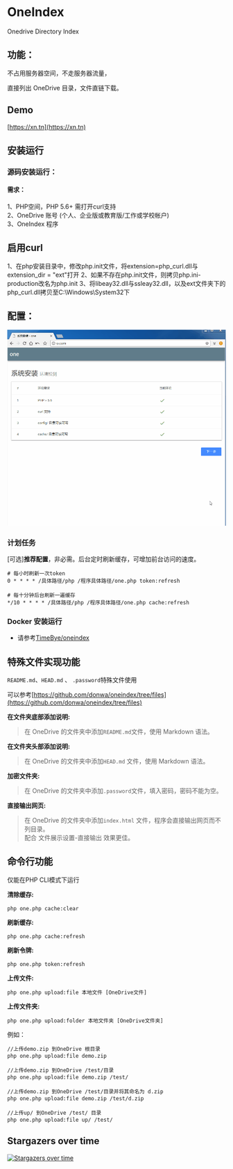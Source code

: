 # OneIndex

Onedrive Directory Index

## 功能：

不占用服务器空间，不走服务器流量，

直接列出 OneDrive 目录，文件直链下载。

## Demo

[https://xn.tn](https://xn.tn)

## 安装运行

### 源码安装运行：

#### 需求：

1、PHP空间，PHP 5.6+ 需打开curl支持  
2、OneDrive 账号 (个人、企业版或教育版/工作或学校帐户)  
3、OneIndex 程序

## 启用curl
1、在php安装目录中，修改php.init文件，将extension=php_curl.dll与extension_dir = "ext"打开
2、如果不存在php.init文件，则拷贝php.ini-production改名为php.init
3、将libeay32.dll与ssleay32.dll，以及ext文件夹下的php_curl.dll拷贝至C:\Windows\System32下


## 配置：

<img width="658" alt="image" src="/media/files/install.gif">  

### 计划任务  

[可选]**推荐配置**，非必需。后台定时刷新缓存，可增加前台访问的速度。

```
# 每小时刷新一次token
0 * * * * /具体路径/php /程序具体路径/one.php token:refresh

# 每十分钟后台刷新一遍缓存
*/10 * * * * /具体路径/php /程序具体路径/one.php cache:refresh
```

### Docker 安装运行

- 请参考[TimeBye/oneindex](https://github.com/TimeBye/oneindex)

## 特殊文件实现功能  

` README.md `、`HEAD.md` 、 `.password`特殊文件使用

可以参考[https://github.com/donwa/oneindex/tree/files](https://github.com/donwa/oneindex/tree/files)

**在文件夹底部添加说明:**
> 在 OneDrive 的文件夹中添加` README.md `文件，使用 Markdown 语法。

**在文件夹头部添加说明:**
> 在 OneDrive 的文件夹中添加`HEAD.md` 文件，使用 Markdown 语法。

**加密文件夹:**
> 在 OneDrive 的文件夹中添加`.password`文件，填入密码，密码不能为空。  

**直接输出网页:**
> 在 OneDrive 的文件夹中添加`index.html` 文件，程序会直接输出网页而不列目录。  
> 配合 文件展示设置-直接输出 效果更佳。

## 命令行功能  

仅能在PHP CLI模式下运行

**清除缓存:**

```
php one.php cache:clear
```

**刷新缓存:**

```
php one.php cache:refresh
```

**刷新令牌:**

```
php one.php token:refresh
```

**上传文件:**

```
php one.php upload:file 本地文件 [OneDrive文件]
```

**上传文件夹:**

```
php one.php upload:folder 本地文件夹 [OneDrive文件夹]
```

例如：

```
//上传demo.zip 到OneDrive 根目录  
php one.php upload:file demo.zip  

//上传demo.zip 到OneDrive /test/目录  
php one.php upload:file demo.zip /test/  

//上传demo.zip 到OneDrive /test/目录并将其命名为 d.zip  
php one.php upload:file demo.zip /test/d.zip  

//上传up/ 到OneDrive /test/ 目录  
php one.php upload:file up/ /test/
```

## Stargazers over time

[![Stargazers over time](https://starchart.cc/ikym/Oneindex.svg)](https://starchart.cc/ikym/Oneindex)
